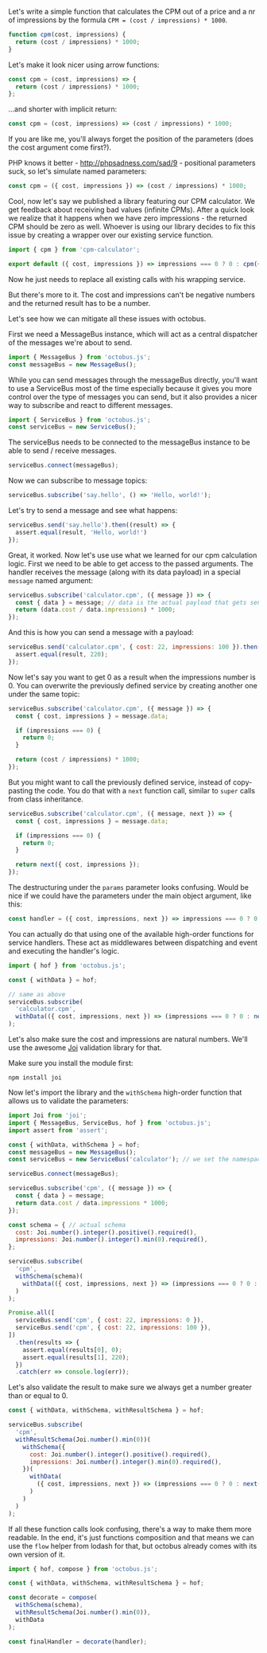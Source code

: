 Let's write a simple function that calculates the CPM out of a price and a nr of impressions by the formula `CPM = (cost / impressions) * 1000`.

```js
function cpm(cost, impressions) {
  return (cost / impressions) * 1000;
}
```

Let's make it look nicer using arrow functions:

```js
const cpm = (cost, impressions) => {
  return (cost / impressions) * 1000;
};
```

...and shorter with implicit return:

```js
const cpm = (cost, impressions) => (cost / impressions) * 1000;
```

If you are like me, you'll always forget the position of the parameters (does the cost argument come first?).

PHP knows it better - http://phpsadness.com/sad/9 - positional parameters suck, so let's simulate named parameters:

```js
const cpm = ({ cost, impressions }) => (cost / impressions) * 1000;
```

Cool, now let's say we published a library featuring our CPM calculator. We get feedback about receiving bad values (infinite CPMs).
After a quick look we realize that it happens when we have zero impressions - the returned CPM should be zero as well.
Whoever is using our library decides to fix this issue by creating a wrapper over our existing service function.

```js
import { cpm } from 'cpm-calculator';

export default ({ cost, impressions }) => impressions === 0 ? 0 : cpm({ cost, impressions });
```

Now he just needs to replace all existing calls with his wrapping service.

But there's more to it. The cost and impressions can't be negative numbers and the returned result has to be a number.

Let's see how we can mitigate all these issues with octobus.

First we need a MessageBus instance, which will act as a central dispatcher of the messages we're about to send.

```js
import { MessageBus } from 'octobus.js';
const messageBus = new MessageBus();
```

While you can send messages through the messageBus directly, you'll want to use a ServiceBus most of the time especially because it gives you more control over the type of messages you can send, but it also provides a nicer way to subscribe and react to different messages.

```js
import { ServiceBus } from 'octobus.js';
const serviceBus = new ServiceBus();
```

The serviceBus needs to be connected to the messageBus instance to be able to send / receive messages.

```js
serviceBus.connect(messageBus);
```

Now we can subscribe to message topics:

```js
serviceBus.subscribe('say.hello', () => 'Hello, world!');
```

Let's try to send a message and see what happens:

```js
serviceBus.send('say.hello').then((result) => {
  assert.equal(result, 'Hello, world!')
});
```

Great, it worked.
Now let's use use what we learned for our cpm calculation logic.
First we need to be able to get access to the passed arguments. The handler receives the message (along with its data payload) in a special `message` named argument:

```js
serviceBus.subscribe('calculator.cpm', ({ message }) => {
  const { data } = message; // data is the actual payload that gets sent with the message
  return (data.cost / data.impressions) * 1000;
});
```

And this is how you can send a message with a payload:

```js
serviceBus.send('calculator.cpm', { cost: 22, impressions: 100 }).then(result => {
  assert.equal(result, 220);
});
```

Now let's say you want to get 0 as a result when the impressions number is 0. You can overwrite the previously defined service by creating another one under the same topic:

```js
serviceBus.subscribe('calculator.cpm', ({ message }) => {
  const { cost, impressions } = message.data;

  if (impressions === 0) {
    return 0;
  }

  return (cost / impressions) * 1000;
});
```

But you might want to call the previously defined service, instead of copy-pasting the code. You do that with a `next` function call, similar to `super` calls from class inheritance.
```js
serviceBus.subscribe('calculator.cpm', ({ message, next }) => {
  const { cost, impressions } = message.data;

  if (impressions === 0) {
    return 0;
  }

  return next({ cost, impressions });
});
```

The destructuring under the `params` parameter looks confusing. Would be nice if we could have the parameters under the main object argument, like this:
```js
const handler = ({ cost, impressions, next }) => impressions === 0 ? 0 : next({ cost, impressions });
```

You can actually do that using one of the available high-order functions for service handlers. These act as middlewares between dispatching and event and executing the handler's logic.

```js
import { hof } from 'octobus.js';

const { withData } = hof;

// same as above
serviceBus.subscribe(
  'calculator.cpm',
  withData(({ cost, impressions, next }) => (impressions === 0 ? 0 : next({ cost, impressions })))
);
```

Let's also make sure the cost and impressions are natural numbers. We'll use the awesome [Joi](https://github.com/hapijs/joi) validation library for that.

Make sure you install the module first:
```
npm install joi
```

Now let's import the library and the `withSchema` high-order function that allows us to validate the parameters:

```js
import Joi from 'joi';
import { MessageBus, ServiceBus, hof } from 'octobus.js';
import assert from 'assert';

const { withData, withSchema } = hof;
const messageBus = new MessageBus();
const serviceBus = new ServiceBus('calculator'); // we set the namespace to 'calculator'

serviceBus.connect(messageBus);

serviceBus.subscribe('cpm', ({ message }) => {
  const { data } = message;
  return data.cost / data.impressions * 1000;
});

const schema = { // actual schema
  cost: Joi.number().integer().positive().required(),
  impressions: Joi.number().integer().min(0).required(),
};

serviceBus.subscribe(
  'cpm',
  withSchema(schema)(
    withData(({ cost, impressions, next }) => (impressions === 0 ? 0 : next({ cost, impressions })))
  )
);

Promise.all([
  serviceBus.send('cpm', { cost: 22, impressions: 0 }),
  serviceBus.send('cpm', { cost: 22, impressions: 100 }),
])
  .then(results => {
    assert.equal(results[0], 0);
    assert.equal(results[1], 220);
  })
  .catch(err => console.log(err));
```

Let's also validate the result to make sure we always get a number greater than or equal to 0.

```js
const { withData, withSchema, withResultSchema } = hof;

serviceBus.subscribe(
  'cpm',
  withResultSchema(Joi.number().min(0))(
    withSchema({
      cost: Joi.number().integer().positive().required(),
      impressions: Joi.number().integer().min(0).required(),
    })(
      withData(
        ({ cost, impressions, next }) => (impressions === 0 ? 0 : next({ cost, impressions }))
      )
    )
  )
);
```

If all these function calls look confusing, there's a way to make them more readable. In the end, it's just functions composition and that means we can use the `flow` helper from lodash for that, but octobus already comes with its own version of it.

```js
import { hof, compose } from 'octobus.js';

const { withData, withSchema, withResultSchema } = hof;

const decorate = compose(
  withSchema(schema),
  withResultSchema(Joi.number().min(0)),
  withData
);

const finalHandler = decorate(handler);
```